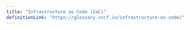 ```yaml
---
title: "Infrastructure as Code (IaC)"
definitionLink: "https://glossary.cncf.io/infrastructure-as-code/"
---
```

